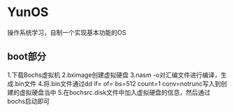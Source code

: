 # YunOS
操作系统学习，自制一个实现基本功能的OS
## boot部分
1.下载Bochs虚拟机
2.bximage创建虚拟硬盘
3.nasm -o对汇编文件进行编译，生成.bin文件
4.将.bin文件通过dd if=  of= bs=512 count=1 conv=notrunc写入到创建的虚拟硬盘当中
5.在bochsrc.disk文件中加入虚拟硬盘的信息，然后通过bochs启动即可
